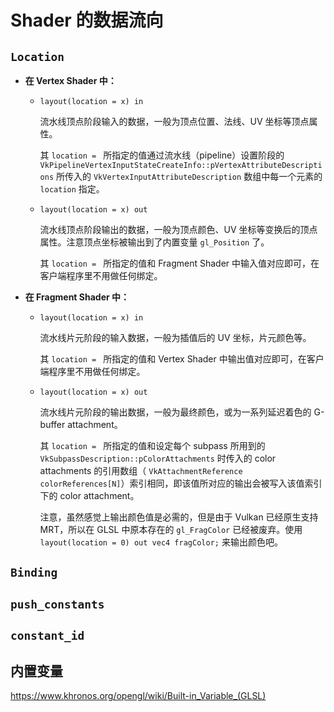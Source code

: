 # Shader 的数据流向

## `Location`

* **在 Vertex Shader 中：**

  * `layout(location = x) in`

    流水线顶点阶段输入的数据，一般为顶点位置、法线、UV 坐标等顶点属性。

    其 `location = `  所指定的值通过流水线（pipeline）设置阶段的 `VkPipelineVertexInputStateCreateInfo::pVertexAttributeDescriptions` 所传入的 `VkVertexInputAttributeDescription` 数组中每一个元素的 `location` 指定。

  * `layout(location = x) out`

    流水线顶点阶段输出的数据，一般为顶点颜色、UV 坐标等变换后的顶点属性。注意顶点坐标被输出到了内置变量 `gl_Position` 了。

    其 `location = `  所指定的值和 Fragment Shader 中输入值对应即可，在客户端程序里不用做任何绑定。

* **在 Fragment Shader 中：**

  * `layout(location = x) in`

    流水线片元阶段的输入数据，一般为插值后的 UV 坐标，片元颜色等。

    其 `location = `  所指定的值和 Vertex Shader 中输出值对应即可，在客户端程序里不用做任何绑定。

  * `layout(location = x) out`

    流水线片元阶段的输出数据，一般为最终颜色，或为一系列延迟着色的 G-buffer attachment。

    其 `location = `  所指定的值和设定每个 subpass 所用到的 `VkSubpassDescription::pColorAttachments` 时传入的 color attachments 的引用数组（ `VkAttachmentReference colorReferences[N]`）索引相同，即该值所对应的输出会被写入该值索引下的 color attachment。

    注意，虽然感觉上输出颜色值是必需的，但是由于 Vulkan 已经原生支持 MRT，所以在 GLSL 中原本存在的 `gl_FragColor` 已经被废弃。使用 `layout(location = 0) out vec4 fragColor;` 来输出颜色吧。

  

## `Binding`



## `push_constants`



## `constant_id`



## 内置变量

https://www.khronos.org/opengl/wiki/Built-in_Variable_(GLSL)